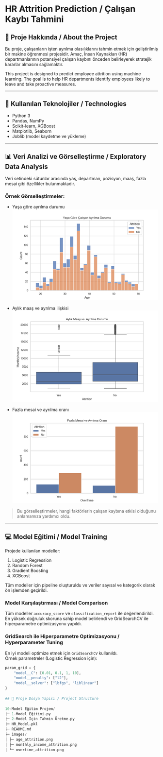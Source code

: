 # HR Attrition Prediction / Çalışan Kaybı Tahmini

## 📌 Proje Hakkında / About the Project
Bu proje, çalışanların işten ayrılma olasılıklarını tahmin etmek için geliştirilmiş bir makine öğrenmesi projesidir. Amaç, İnsan Kaynakları (HR) departmanlarının potansiyel çalışan kaybını önceden belirleyerek stratejik kararlar almasını sağlamaktır.

This project is designed to predict employee attrition using machine learning. The goal is to help HR departments identify employees likely to leave and take proactive measures.

---

## 🧰 Kullanılan Teknolojiler / Technologies
- Python 3
- Pandas, NumPy
- Scikit-learn, XGBoost
- Matplotlib, Seaborn
- Joblib (model kaydetme ve yükleme)

---

## 📊 Veri Analizi ve Görselleştirme / Exploratory Data Analysis
Veri setindeki sütunlar arasında yaş, departman, pozisyon, maaş, fazla mesai gibi özellikler bulunmaktadır.

### Örnek Görselleştirmeler:
- Yaşa göre ayrılma durumu  
![Age vs Attrition](images/age_attrition.png)

- Aylık maaş ve ayrılma ilişkisi  
![MonthlyIncome vs Attrition](images/monthly_income_attrition.png)

- Fazla mesai ve ayrılma oranı  
![OverTime vs Attrition](images/overtime_attrition.png)

> Bu görselleştirmeler, hangi faktörlerin çalışan kaybına etkisi olduğunu anlamamıza yardımcı oldu.

---

## 💻 Model Eğitimi / Model Training
Projede kullanılan modeller:
1. Logistic Regression  
2. Random Forest  
3. Gradient Boosting  
4. XGBoost  

Tüm modeller için pipeline oluşturuldu ve veriler sayısal ve kategorik olarak ön işlemden geçirildi.

### Model Karşılaştırması / Model Comparison
Tüm modeller `accuracy_score` ve `classification_report` ile değerlendirildi.  
En yüksek doğruluk skoruna sahip model belirlendi ve GridSearchCV ile hiperparametre optimizasyonu yapıldı.

### GridSearch ile Hiperparametre Optimizasyonu / Hyperparameter Tuning
En iyi modeli optimize etmek için `GridSearchCV` kullanıldı.  
Örnek parametreler (Logistic Regression için):

```python
param_grid = {
    "model__C": [0.01, 0.1, 1, 10],
    "model__penalty": ["l2"],
    "model__solver": ["lbfgs", "liblinear"]
}

## 📂 Proje Dosya Yapısı / Project Structure

10-Model Eğitim Projem/
├─ 1-Model Eğitimi.py
├─ 2-Model İçin Tahmin Üretme.py
├─ HR_Model.pkl
├─ README.md
├─ images/
│ ├─ age_attrition.png
│ ├─ monthly_income_attrition.png
│ └─ overtime_attrition.png
